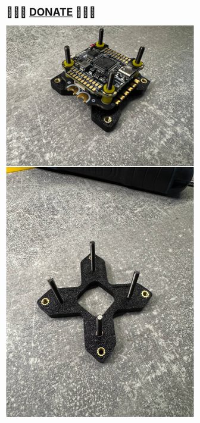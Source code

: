 
# 🍩🍩🍩 [DONATE](https://send.monobank.ua/jar/8GPxyGjM8E) 🍩🍩🍩


![44_to_30.5_stack_adapter](/stack_mount/media/44_stack_adapter_1.jpg)
![44_to_30.5_stack_adapter](/stack_mount/media/44_stack_adapter_2.jpg)
